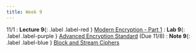 ```yaml
---
title: Week 9
---
```


11/1
: **Lecture 9**{: .label .label-red } [Modern Encryption - Part 1](#)
: **Lab 9**{: .label .label-purple } [Advanced Encryption Standard](#) (Due 11/8)
: **Note 9**{: .label .label-blue } [Block and Stream Ciphers](#)
